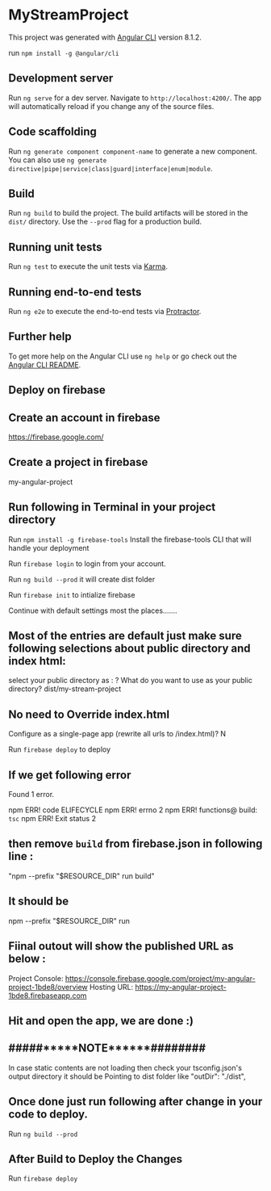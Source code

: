 # MyStreamProject

This project was generated with [Angular CLI](https://github.com/angular/angular-cli) version 8.1.2.

run `npm install -g @angular/cli`

## Development server

Run `ng serve` for a dev server. Navigate to `http://localhost:4200/`. The app will automatically reload if you change any of the source files.

## Code scaffolding

Run `ng generate component component-name` to generate a new component. You can also use `ng generate directive|pipe|service|class|guard|interface|enum|module`.

## Build

Run `ng build` to build the project. The build artifacts will be stored in the `dist/` directory. Use the `--prod` flag for a production build.

## Running unit tests

Run `ng test` to execute the unit tests via [Karma](https://karma-runner.github.io).

## Running end-to-end tests

Run `ng e2e` to execute the end-to-end tests via [Protractor](http://www.protractortest.org/).

## Further help

To get more help on the Angular CLI use `ng help` or go check out the [Angular CLI README](https://github.com/angular/angular-cli/blob/master/README.md).

## Deploy on firebase

## Create an account in firebase

https://firebase.google.com/


## Create a project in firebase

my-angular-project

## Run following in Terminal in your project directory 

Run `npm install -g firebase-tools` Install the firebase-tools CLI that will handle your deployment

Run `firebase login` to login from your account.

Run `ng build --prod` it will create dist folder

Run `firebase init` to intialize firebase

Continue with default settings most the places.......

## Most of the entries are default just make sure following selections about public directory and index html:

select your public directory as :
? What do you want to use as your public directory? dist/my-stream-project

## No need to Override index.html
Configure as a single-page app (rewrite all urls to /index.html)? N

Run `firebase deploy` to deploy

## If we get following error

Found 1 error.

npm ERR! code ELIFECYCLE
npm ERR! errno 2
npm ERR! functions@ build: `tsc`
npm ERR! Exit status 2

## then remove `build` from firebase.json in following line :

"npm --prefix \"\$RESOURCE_DIR\" run build"

## It should be

npm --prefix \"\$RESOURCE_DIR\" run

## Fiinal outout will show the published URL as below :

Project Console: https://console.firebase.google.com/project/my-angular-project-1bde8/overview
Hosting URL: https://my-angular-project-1bde8.firebaseapp.com

## Hit and open the app, we are done :)

## #####\***\*\*\*\***NOTE\***\*\*\*\*\***########

In case static contents are not loading then check your tsconfig.json's output directory it should be
Pointing to dist folder like "outDir": "./dist",

## Once done just run following after change in your code to deploy.

Run `ng build --prod`

## After Build to Deploy the Changes

Run `firebase deploy` 



